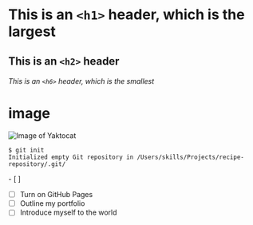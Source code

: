 # This is an `<h1>` header, which is the largest
## This is an `<h2>` header
###### This is an `<h6>` header, which is the smallest
# image

![Image of Yaktocat](https://octodex.github.com/images/yaktocat.png)

```
$ git init
Initialized empty Git repository in /Users/skills/Projects/recipe-repository/.git/
```

\- \[ ]

- [ ] Turn on GitHub Pages
- [ ] Outline my portfolio
- [ ] Introduce myself to the world
